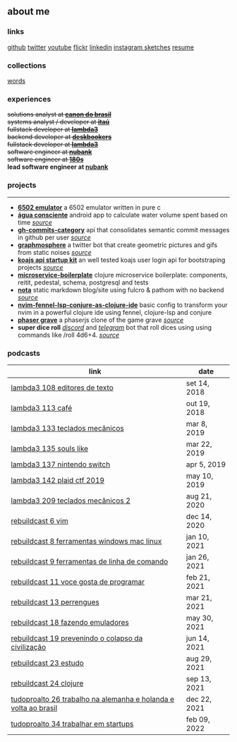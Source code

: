 ## about me

### links
[github](https://github.com/rafaeldelboni)
[twitter](https://twitter.com/rafaeldelboni)
[youtube](https://www.youtube.com/rafaeldelboni)
[flickr](https://flickr.com/rafaeldelboni)
[linkedin](https://linkedin.com/in/rafaeldelboni)
[instagram sketches](https://instagram.com/delbonirabisca)
[resume](/#/resume)

### collections
[words](/#/words)

### experiences
~~solutions analyst at **[canon do brasil](http://www.canon.com.br/)**~~  
~~systems analyst / developer at **[itaú](https://www.itau.com.br/)**~~  
~~fullstack developer at **[lambda3](https://www.lambda3.com.br/)**~~  
~~backend developer at **[deskbookers](https://www.deskbookers.com/)**~~  
~~fullstack developer at **[lambda3](https://www.lambda3.com.br/)**~~  
~~software engineer at **[nubank](https://www.nubank.com.br/)**~~  
~~software engineer at **[180s](https://www.180s.com.br/)**~~  
**lead software engineer at [nubank](https://www.nubank.com.br/)**  

### projects
---
* **[6502 emulator](https://github.com/nopsteam/6502)** a 6502 emulator written in pure c  
* **[água consciente](https://play.google.com/store/apps/details?id=alphadelete.aguaconsciente)** android app to calculate water volume spent based on time _[source](https://github.com/AlphaDelete/AguaConsciente)_  
* **[gh-commits-category](http://gh-commits-category.herokuapp.com/)** api that consolidates semantic commit messages in github per user _[source](https://github.com/rafaeldelboni/gh-commits-category)_  
* **[graphmosphere](https://twitter.com/graphmosphere)** a twitter bot that create geometric pictures and gifs from static noises _[source](https://github.com/rafaeldelboni/Graphmosphere)_  
* **[koajs api startup kit](https://github.com/rafaeldelboni/koa-api-startup-kit)** an well tested koajs user login api for bootstraping projects _[source](https://github.com/rafaeldelboni/koa-api-startup-kit)_  
* **[microservice-boilerplate](https://github.com/parenthesin/microservice-boilerplate)** clojure microservice boilerplate: components, reitit, pedestal, schema, postgresql and tests  
* **[nota](rafael.delboni.cc/nota/)** static markdown blog/site using fulcro & pathom with no backend _[source](https://github.com/rafaeldelboni/nota)_  
* **[nvim-fennel-lsp-conjure-as-clojure-ide](https://github.com/rafaeldelboni/nvim-fennel-lsp-conjure-as-clojure-ide/)** basic config to transform your nvim in a powerful clojure ide using fennel, clojure-lsp and conjure  
* **[phaser grave](http://phaser-grave.herokuapp.com/)** a phaserjs clone of the game grave _[source](https://github.com/rafaeldelboni/phaser-grave)_  
* **super dice roll** _[discord](https://discord.com/api/oauth2/authorize?client_id=861964097700757534&permissions=2148005952&scope=bot%20applications.commands)_ and _[telegram](https://telegram.me/SuperDiceRoll_bot)_ bot that roll dices using using commands like /roll 4d6+4. _[source](https://github.com/rafaeldelboni/super-dice-roll-clj)_  

### podcasts
**link**                                                                                                                        | **date**
--------------------------------------------------------------------------------------------------------------------------------| ------------
[lambda3 108 editores de texto](https://www.lambda3.com.br/2018/09/lambda3-podcast-108-editores-de-texto/)                      | set 14, 2018
[lambda3 113 café](https://www.lambda3.com.br/2018/10/lambda3-podcast-113-cafe/)                                                | out 19, 2018
[lambda3 133 teclados mecânicos](https://www.lambda3.com.br/2019/03/lambda3-podcast-133-teclados-mecanicos/)                    | mar 8,  2019
[lambda3 135 souls like](https://www.lambda3.com.br/2019/03/lambda3-podcast-135-souls-like/)                                    | mar 22, 2019
[lambda3 137 nintendo switch](https://www.lambda3.com.br/2019/04/lambda3-podcast-137-nintendo-switch/)                          | apr 5,  2019
[lambda3 142 plaid ctf 2019](https://www.lambda3.com.br/2019/05/lambda3-podcast-142-plaid-ctf-2019/)                            | may 10, 2019
[lambda3 209 teclados mecânicos 2](https://www.lambda3.com.br/2020/08/lambda3-podcast-209-teclados-mecanicos-2/)                | aug 21, 2020
[rebuildcast 6 vim](https://lucasteles.dev/rebuildcast-6-vim)                                                                   | dec 14, 2020
[rebuildcast 8 ferramentas windows mac linux](https://lucasteles.dev/rebuildcast-8-ferramentas-windows-mac-linux)               | jan 10, 2021
[rebuildcast 9 ferramentas de linha de comando](https://lucasteles.dev/rebuildcast-9-ferramentas-de-linha-de-comando)           | jan 26, 2021
[rebuildcast 11 voce gosta de programar](https://lucasteles.dev/rebuildcast-11-voce-gosta-de-programar)                         | feb 21, 2021
[rebuildcast 13 perrengues](https://lucasteles.dev/rebuildcast-13-perrengues)                                                   | mar 21, 2021
[rebuildcast 18 fazendo emuladores](https://lucasteles.dev/rebuildcast-18-fazendo-emuladores)                                   | may 30, 2021
[rebuildcast 19 prevenindo o colapso da civilização](https://lucasteles.dev/rebuildcast-19-prevenindo-o-colapso-da-civilizacao) | jun 14, 2021
[rebuildcast 23 estudo](https://lucasteles.dev/rebuildcast-23-estudo)                                                           | aug 29, 2021
[rebuildcast 24 clojure](https://lucasteles.dev/rebuildcast-24-clojure)                                                         | sep 13, 2021
[tudoproalto 26 trabalho na alemanha e holanda e volta ao brasil](https://www.youtube.com/watch?v=lIH4j63P5_4)                  | dec 22, 2021
[tudoproalto 34 trabalhar em startups](https://www.youtube.com/watch?v=M4mkNhrxxBE)                                             | feb 09, 2022
